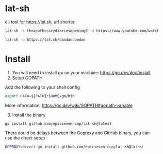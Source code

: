 # lat-sh
cli tool for https://lat.sh, url shorter

```bash
lat-sh -s theapothecarydiariesopening3 -d https://www.youtube.com/watch?v=wOleNo7T6_4
```

```bash
lat-sh -o https://lat.sh/dandandondon
```

# Install
1. You will need to install go on your machine: https://go.dev/doc/install
2. Setup GOPATH

Add the following to your shell config
```bash
export PATH=${PATH}:$HOME/go/bin
```
More information: https://go.dev/wiki/GOPATH#gopath-variable

3. Install the binary
```bash
go install github.com/epicseven-cup/lat-sh@latest
```

There could be delays between the Goproxy and GitHub binary, you can use the direct setup
```bash
GOPROXY=direct go install github.com/epicseven-cup/lat-sh@latest
```
